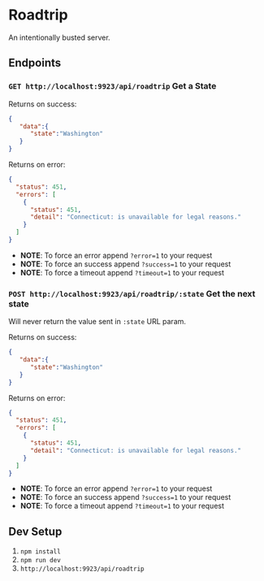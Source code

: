 # Roadtrip

An intentionally busted server.

## Endpoints

### `GET http://localhost:9923/api/roadtrip` Get a State

Returns on success:

```json
{
   "data":{
      "state":"Washington"
   }
}
```

Returns on error:

```json
{
  "status": 451,
  "errors": [
    {
      "status": 451,
      "detail": "Connecticut: is unavailable for legal reasons."
    }
  ]
}
```

* **NOTE**: To force an error append `?error=1` to your request
* **NOTE**: To force an success append `?success=1` to your request
* **NOTE**: To force a timeout append `?timeout=1` to your request

### `POST http://localhost:9923/api/roadtrip/:state` Get the next state

Will never return the value sent in `:state` URL param.

Returns on success:

```json
{
   "data":{
      "state":"Washington"
   }
}
```

Returns on error:

```json
{
  "status": 451,
  "errors": [
    {
      "status": 451,
      "detail": "Connecticut: is unavailable for legal reasons."
    }
  ]
}
```

* **NOTE**: To force an error append `?error=1` to your request
* **NOTE**: To force an success append `?success=1` to your request
* **NOTE**: To force a timeout append `?timeout=1` to your request

##

## Dev Setup

1. `npm install`
2. `npm run dev`
3. `http://localhost:9923/api/roadtrip`
